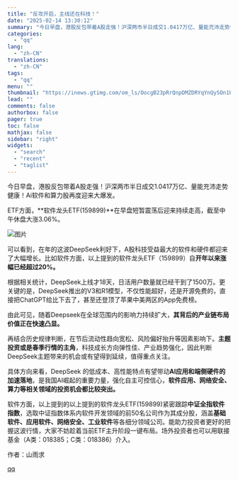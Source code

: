```yaml
---
title: "反攻开启，主线还在科技！"
date: "2025-02-14 13:30:12"
summary: "今日早盘，港股反包带着A股走强！沪深两市半日成交1.0417万亿、量能充沛走势健康！Ai软件和算力股..."
categories:
  - "qq"
lang:
  - "zh-CN"
translations:
  - "zh-CN"
tags:
  - "qq"
menu: ""
thumbnail: "https://inews.gtimg.com/om_ls/OocgB23pRrQnpDMZDRYqYnQySOn1UXXdrWGvuhiilI_s8AA_640360/0"
lead: ""
comments: false
authorbox: false
pager: true
toc: false
mathjax: false
sidebar: "right"
widgets:
  - "search"
  - "recent"
  - "taglist"
---
```


今日早盘，港股反包带着A股走强！沪深两市半日成交1.0417万亿、量能充沛走势健康！Ai软件和算力股再度迎来大爆发。

ETF方面，**软件龙头ETF(159899)**在早盘短暂震荡后迎来持续走高，截至中午休盘大涨3.06%。

![图片](https://inews.gtimg.com/om_bt/OC2-WF59ypxvO1-9CHNsqVttzIBffLyyUMnGhPYP4zkdYAA/641)

可以看到，在年的这波DeepSeek利好下，A股科技受益最大的软件和硬件都迎来了大幅增长。比如软件方面，以上提到的软件龙头ETF（159899）自**开年以来涨幅已经超过20%。**

根据相关统计，DeepSeek上线才18天，日活用户数量就已经干到了1500万。更关键的是，DeepSeek推出的V3和R1模型，不仅性能超好，还是开源免费的，直接把ChatGPT给比下去了，甚至还登顶了苹果中美两区的App免费榜。

由此可见，随着Deepseek在全球范围内的影响力持续扩大，**其背后的产业链布局价值正在快速凸显。**

再结合历史规律判断，在节后流动性趋向宽松、风险偏好抬升等因素影响下。**主题投资或是春季行情的主角**，科技成长方向弹性佳、产业趋势强化，因此判断DeepSeek主题带来的机会或有望得到延续，值得重点关注。

具体方向来看，DeepSeek 的低成本、高性能特点有望带动**AI应用和端侧硬件的加速落地**，是我国AI崛起的重要力量，强化自主可控信心，**软件应用、网络安全、算力等相关领域的投资机会都比较突出。**

软件方面，以上提到的以上提到的软件龙头ETF(159899)紧密跟踪**中证全指软件指数**，选取中证指数体系内软件开发领域的前50名公司作为其成分股，涵盖**基础软件、应用软件、网络安全、工业软件**等各细分领域公司。能助力投资者更好的把握这波行情，大家不妨趁着当前ETF主升阶段一键布局。场外投资者也可以用联接基金（A类：018385；C类：018386）介入。

作者：山雨求

[qq](https://new.qq.com/rain/a/20250214A04CMC00)

